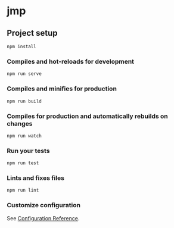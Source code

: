 # jmp

## Project setup
```
npm install
```

### Compiles and hot-reloads for development
```
npm run serve
```

### Compiles and minifies for production
```
npm run build
```

### Compiles for production and automatically rebuilds on changes

```
npm run watch
```

### Run your tests

```
npm run test
```

### Lints and fixes files
```
npm run lint
```

### Customize configuration
See [Configuration Reference](https://cli.vuejs.org/config/).
